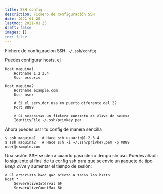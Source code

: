 ```yaml
---
title: SSH config
description: Fichero de configuración SSH
date: 2021-01-25
lastmod: 2021-01-25
draft: false
images: []
toc: false
---
```


Fichero de configuración SSH: `~/.ssh/config`

Puedes configurar hosts, ej:
```ssh
Host maquina1
    Hostname 1.2.3.4
    User usuario

Host maquina2
    Hostname example.com
    User user

    # Si el servidor usa un puerto diferente del 22
    Port 8889  

    # Si necesitas un fichero concreto de clave de acceso
    IdentityFile ~/.ssh/privkey.pem
```

Ahora puedes usar tu config de manera sencilla:
```shell
$ ssh maquina1   # Hace ssh usuario@1.2.3.4
$ ssh maquina2   # Hace ssh -i ~/.ssh/privkey.pem -p 8889 user@example.com
```


Una sesión SSH se cierra cuando pasa cierto tiempo sin uso. Puedes añadir lo siguiente al final de tu config ssh para que se envie un paquete de tipo *keep_alive* y aumentar el tiempo de sesión:
```
# El asteristo hace que afecte a todos los hosts
Host *
	ServerAliveInterval 60
	ServerAliveCountMax 60
```
